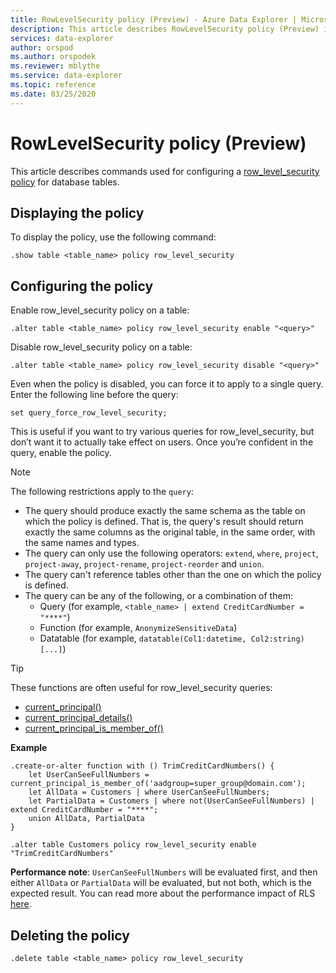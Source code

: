 ```yaml
---
title: RowLevelSecurity policy (Preview) - Azure Data Explorer | Microsoft Docs
description: This article describes RowLevelSecurity policy (Preview) in Azure Data Explorer.
services: data-explorer
author: orspod
ms.author: orspodek
ms.reviewer: mblythe
ms.service: data-explorer
ms.topic: reference
ms.date: 03/25/2020
---
```

# RowLevelSecurity policy (Preview)

This article describes commands used for configuring a [row_level_security policy](rowlevelsecuritypolicy.md) for database tables.

## Displaying the policy

To display the policy, use the following command:

```kusto
.show table <table_name> policy row_level_security
```

## Configuring the policy

Enable row_level_security policy on a table:

```kusto
.alter table <table_name> policy row_level_security enable "<query>"
```

Disable row_level_security policy on a table:

```kusto
.alter table <table_name> policy row_level_security disable "<query>"
```

Even when the policy is disabled, you can force it to apply to a single query. Enter the following line before the query:

`set query_force_row_level_security;`

This is useful if you want to try various queries for row_level_security, but don’t want it to actually take effect on users. Once you’re confident in the query, enable the policy.

> [!NOTE]
> The following restrictions apply to the `query`:
>
> * The query should produce exactly the same schema as the table on which the policy is defined. That is, the query's result should return exactly the same columns as the original table, in the same order, with the same names and types.
> * The query can only use the following operators: `extend`, `where`, `project`, `project-away`, `project-rename`, `project-reorder` and `union`.
> * The query can't reference tables other than the one on which the policy is defined.
> * The query can be any of the following, or a combination of them:
>    * Query (for example, `<table_name> | extend CreditCardNumber = "****"`)
>    * Function (for example, `AnonymizeSensitiveData`)
>    * Datatable (for example, `datatable(Col1:datetime, Col2:string) [...]`)

> [!TIP]
> These functions are often useful for row_level_security queries:
> * [current_principal()](../query/current-principalfunction.md)
> * [current_principal_details()](../query/current-principal-detailsfunction.md)
> * [current_principal_is_member_of()](../query/current-principal-ismemberoffunction.md)

**Example**

```kusto
.create-or-alter function with () TrimCreditCardNumbers() {
    let UserCanSeeFullNumbers = current_principal_is_member_of('aadgroup=super_group@domain.com');
    let AllData = Customers | where UserCanSeeFullNumbers;
    let PartialData = Customers | where not(UserCanSeeFullNumbers) | extend CreditCardNumber = "****";
    union AllData, PartialData
}

.alter table Customers policy row_level_security enable "TrimCreditCardNumbers"
```
**Performance note**: `UserCanSeeFullNumbers` will be evaluated first, and then either `AllData` or `PartialData` will be evaluated, but not both, which is the expected result.
You can read more about the performance impact of RLS [here](rowlevelsecuritypolicy.md#performance-impact-on-queries).

## Deleting the policy

```kusto
.delete table <table_name> policy row_level_security
```